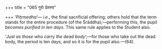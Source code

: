 +++
title = "065 गुरोः प्रेतस्य"

+++
‘*Pitṛmedha*’— *i.e*., the final sacrificial offering; others hold that
the term stands for the entire procedure (of the Śrāddha);—performing
this, the pupil *becomes purified in ten days*. This same rule applies
to the Student also.

‘*Just as those who carry the dead body*’;—for those who take out the
dead body, the period is ten days; and so it is for the pupil
also.—(64).


